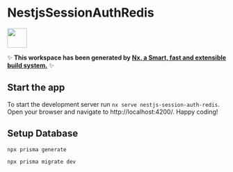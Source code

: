 # NestjsSessionAuthRedis

<a alt="Nx logo" href="https://nx.dev" target="_blank" rel="noreferrer"><img src="https://raw.githubusercontent.com/nrwl/nx/master/images/nx-logo.png" width="45"></a>

✨ **This workspace has been generated by [Nx, a Smart, fast and extensible build system.](https://nx.dev)** ✨


## Start the app

To start the development server run `nx serve nestjs-session-auth-redis`. Open your browser and navigate to http://localhost:4200/. Happy coding!


## Setup Database

```
npx prisma generate
```

```
npx prisma migrate dev
```
